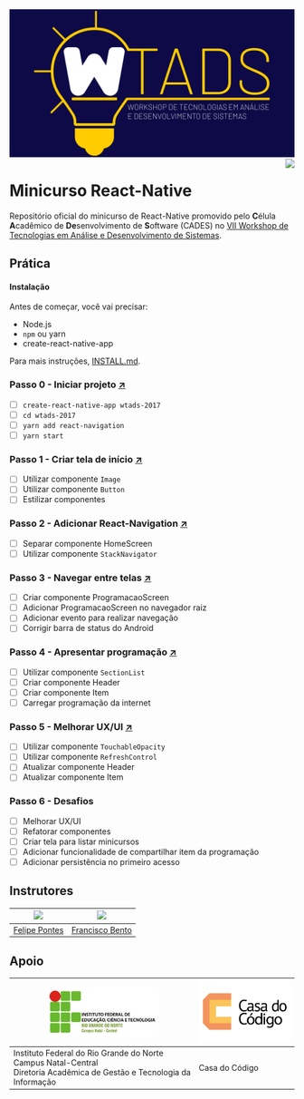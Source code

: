 <img src="7wtads_v2.png">

<img src="https://avatars1.githubusercontent.com/u/33847721?s=200" align="right">

# Minicurso React-Native

Repositório oficial do minicurso de React-Native promovido pelo **C**élula **A**cadêmico de **De**senvolvimento de **S**oftware (CADES) no [VII Workshop de Tecnologias em Análise e Desenvolvimento de Sistemas](http://diatinf.ifrn.edu.br/doku.php?id=extensao:eventos:2017:7wtads:start).

## Prática

#### Instalação

Antes de começar, você vai precisar:

* Node.js
* `npm` ou yarn
* create-react-native-app

Para mais instruções, [INSTALL.md](install.md).

### Passo 0 - Iniciar projeto [:arrow_upper_right:](https://github.com/cades-ifrn/minicurso-react-native/tree/step-0)

- [ ] `create-react-native-app wtads-2017`
- [ ] `cd wtads-2017`
- [ ] `yarn add react-navigation`
- [ ] `yarn start`

### Passo 1 - Criar tela de início [:arrow_upper_right:](https://github.com/cades-ifrn/minicurso-react-native/tree/step-1)

- [ ] Utilizar componente `Image`
- [ ] Utilizar componente `Button`
- [ ] Estilizar componentes

### Passo 2 - Adicionar React-Navigation [:arrow_upper_right:](https://github.com/cades-ifrn/minicurso-react-native/tree/step-2)

- [ ] Separar componente HomeScreen
- [ ] Utilizar componente `StackNavigator`

### Passo 3 - Navegar entre telas [:arrow_upper_right:](https://github.com/cades-ifrn/minicurso-react-native/tree/step-3)

- [ ] Criar componente ProgramacaoScreen
- [ ] Adicionar ProgramacaoScreen no navegador raiz
- [ ] Adicionar evento para realizar navegação
- [ ] Corrigir barra de status do Android

### Passo 4 - Apresentar programação [:arrow_upper_right:](https://github.com/cades-ifrn/minicurso-react-native/tree/step-4)

- [ ] Utilizar componente `SectionList`
- [ ] Criar componente Header
- [ ] Criar componente Item
- [ ] Carregar programação da internet

### Passo 5 - Melhorar UX/UI [:arrow_upper_right:](https://github.com/cades-ifrn/minicurso-react-native/tree/step-5)

- [ ] Utilizar componente `TouchableOpacity`
- [ ] Utilizar componente `RefreshControl`
- [ ] Atualizar componente Header
- [ ] Atualizar componente Item

### Passo 6 - Desafios

- [ ] Melhorar UX/UI
- [ ] Refatorar componentes
- [ ] Criar tela para listar minicursos
- [ ] Adicionar funcionalidade de compartilhar item da programação
- [ ] Adicionar persistência no primeiro acesso

## Instrutores

| ![](https://avatars0.githubusercontent.com/u/8146112?s=150) | ![](https://avatars2.githubusercontent.com/u/9325152?s=150) |
| ----- | ----- |
| [Felipe Pontes](//github.com/felipemfp) | [Francisco Bento](//github.com/chicobentojr) |

## Apoio

| <img src="logo_ifrn.jpg" alt="IFRN - Campus Natal-Central" width="200" /> | <img src="Logo-CasaDoCodigo_preview.png" alt="Casa do Código" width="200" /> |
| --- | --- |
| Instituto Federal do Rio Grande do Norte<br>Campus Natal-Central<br>Diretoria Acadêmica de Gestão e Tecnologia da Informação | Casa do Código |
